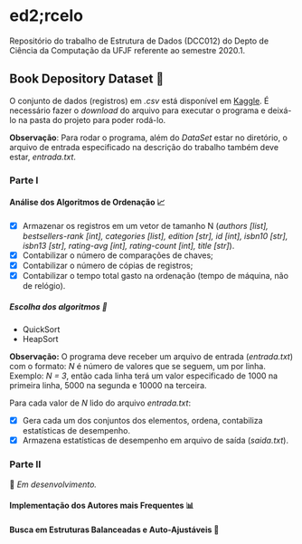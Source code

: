 # ed2;rcelo

Repositório do trabalho de Estrutura de Dados (DCC012) do Depto de Ciência da Computação da UFJF referente ao semestre 2020.1.

## Book Depository Dataset :closed_book:

O conjunto de dados (registros) em *.csv* está disponível em [Kaggle](https://www.kaggle.com/sp1thas/book-depository-dataset). É necessário fazer o *download* do arquivo para executar o programa e deixá-lo na pasta do projeto para poder rodá-lo.

**Observação**: Para rodar o programa, além do *DataSet* estar no diretório, o arquivo de entrada especificado na descrição do trabalho também deve estar, *entrada.txt*.

### Parte I

#### Análise dos Algoritmos de Ordenação :chart_with_upwards_trend:
- [x] Armazenar os registros em um vetor de tamanho N (*authors [list], bestsellers-rank [int], categories [list], edition [str], id [int], isbn10 [str], isbn13 [str], rating-avg [int], rating-count [int], title [str]*). 
- [x] Contabilizar o número de comparações de chaves;
- [x] Contabilizar o número de cópias de registros;
- [x] Contabilizar o tempo total gasto na ordenação (tempo de máquina, não de relógio).

##### Escolha dos algoritmos :bookmark_tabs:

* QuickSort
* HeapSort

**Observação:** O programa deve receber um arquivo de entrada (*entrada.txt*) com o formato: *N* é número de valores que se seguem, um por linha. Exemplo: *N = 3*, então cada linha terá um valor especificado de 1000 na primeira linha, 5000 na segunda e 10000 na terceira.

Para cada valor de *N* lido do arquivo *entrada.txt*:
- [x] Gera cada um dos conjuntos dos elementos, ordena, contabiliza estatísticas de desempenho.
- [x] Armazena estatísticas de desempenho em arquivo de saída (*saida.txt*).

### Parte II
:wrench: *Em desenvolvimento.*
#### Implementação dos Autores mais Frequentes :bar_chart:

#### Busca em Estruturas Balanceadas e Auto-Ajustáveis :bookmark:



